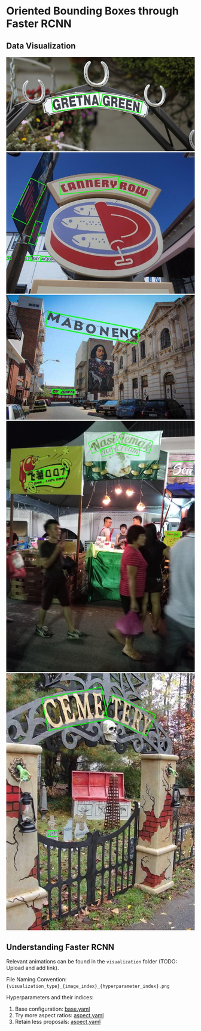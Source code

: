 # Oriented Bounding Boxes through Faster RCNN

## Data Visualization

![visualization/img329.jpg](visualization/img329.jpg)
![visualization/img846.jpg](visualization/img846.jpg)
![visualization/img1352.jpg](visualization/img1352.jpg)
![visualization/img1423.jpg](visualization/img1423.jpg)
![visualization/img1452.jpg](visualization/img1452.jpg)

## Understanding Faster RCNN

Relevant animations can be found in the ``visualization`` folder (TODO: Upload and add link).

File Naming Convention: ``{visualization_type}_{image_index}_{hyperparameter_index}.png``

Hyperparameters and their indices:
1. Base configuration: [base.yaml](./config/base.yaml)
2. Try more aspect ratios: [aspect.yaml](./config/aspect.yaml)
3. Retain less proposals: [aspect.yaml](./config/aspect.yaml)
